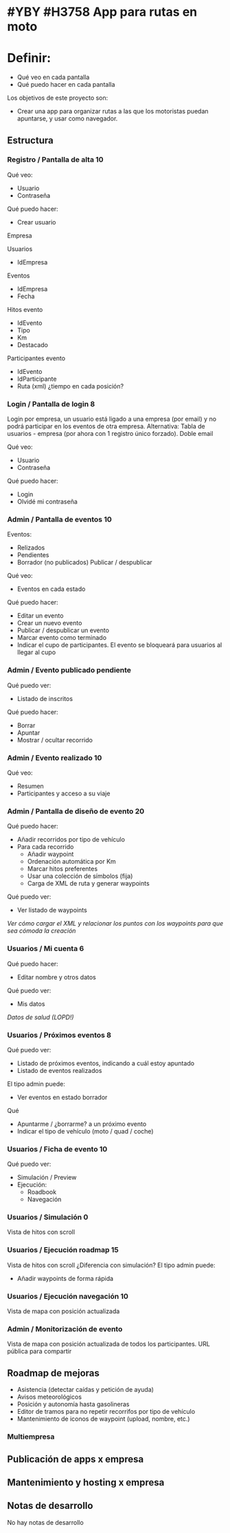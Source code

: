 # #YBY #H3758 App para rutas en moto

# Definir:
* Qué veo en cada pantalla
* Qué puedo hacer en cada pantalla

Los objetivos de este proyecto son:
* Crear una app para organizar rutas a las que los motoristas puedan apuntarse, y usar como navegador.

## Estructura

### Registro / Pantalla de alta 10
Qué veo:
* Usuario
* Contraseña

Qué puedo hacer:
* Crear usuario

Empresa

Usuarios
* IdEmpresa

Eventos
* IdEmpresa
* Fecha

Hitos evento
* IdEvento
* Tipo
* Km
* Destacado

Participantes evento
* IdEvento
* IdParticipante
* Ruta (xml) ¿tiempo en cada posición?

### Login / Pantalla de login 8
Login por empresa, un usuario está ligado a una empresa (por email) y no podrá participar en los eventos de otra empresa.
Alternativa: Tabla de usuarios - empresa (por ahora con 1 registro único forzado).
Doble email

Qué veo:
* Usuario
* Contraseña

Qué puedo hacer:
* Login
* Olvidé mi contraseña

### Admin / Pantalla de eventos 10
Eventos:
* Relizados
* Pendientes
* Borrador (no publicados)
Publicar / despublicar

Qué veo:
* Eventos en cada estado

Qué puedo hacer:
* Editar un evento
* Crear un nuevo evento
* Publicar / despublicar un evento
* Marcar evento como terminado
* Indicar el cupo de participantes. El evento se bloqueará para usuarios al llegar al cupo

### Admin / Evento publicado pendiente
Qué puedo ver:
* Listado de inscritos

Qué puedo hacer:
* Borrar
* Apuntar
* Mostrar / ocultar recorrido

### Admin / Evento realizado 10
Qué veo:
* Resumen
* Participantes y acceso a su viaje

### Admin / Pantalla de diseño de evento 20
Qué puedo hacer:
* Añadir recorridos por tipo de vehículo
* Para cada recorrido
    * Añadir waypoint
    * Ordenación automática por Km
    * Marcar hitos preferentes
    * Usar una colección de símbolos (fija)
    * Carga de XML de ruta y generar waypoints 

Qué puedo ver:
* Ver listado de waypoints

*Ver cómo cargar el XML y relacionar los puntos con los waypoints para que sea cómoda la creación*

### Usuarios / Mi cuenta 6
Qué puedo hacer:
* Editar nombre y otros datos

Qué puedo ver:
* Mis datos

*Datos de salud (LOPD!)*

### Usuarios / Próximos eventos 8
Qué puedo ver:
* Listado de próximos eventos, indicando a cuál estoy apuntado
* Listado de eventos realizados

El tipo admin puede:
* Ver eventos en estado borrador

Qué 
* Apuntarme / ¿borrarme? a un próximo evento
* Indicar el tipo de vehículo (moto / quad / coche)

### Usuarios / Ficha de evento 10
Qué puedo ver:
* Simulación / Preview
* Ejecución:
    * Roadbook
    * Navegación

### Usuarios / Simulación 0
Vista de hitos con scroll

### Usuarios / Ejecución roadmap 15
Vista de hitos con scroll ¿Diferencia con simulación?
El tipo admin puede:
* Añadir waypoints de forma rápida

### Usuarios / Ejecución navegación 10
Vista de mapa con posición actualizada

### Admin / Monitorización de evento
Vista de mapa con posición actualizada de todos los participantes.
URL pública para compartir

## Roadmap de mejoras
+ Asistencia (detectar caídas y petición de ayuda)
+ Avisos meteorológicos
+ Posición y autonomía hasta gasolineras
+ Editor de tramos para no repetir recorrifos por tipo de vehículo
+ Mantenimiento de iconos de waypoint (upload,  nombre, etc.)


### Multiempresa
## Publicación de apps x empresa
## Mantenimiento y hosting x empresa



## Notas de desarrollo
No hay notas de desarrollo
